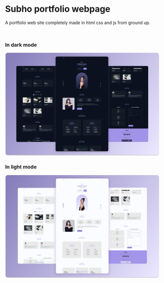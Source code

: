 # Subho portfolio webpage

A portfolio web site completely made in html css and js from ground up.

<!-- <br>
 -->
<!-- ## This is how it looks -->

<br>

### In dark mode

![In dark mode](./preview/subho-dark.png)

### In light mode

![In light mode](./preview/subho-light.png)
